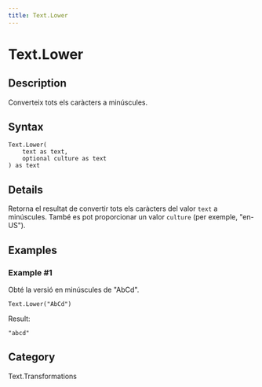 ```yaml
---
title: Text.Lower
---
```


# Text.Lower


## Description

Converteix tots els caràcters a minúscules.


## Syntax

```powerquery
Text.Lower(
    text as text,
    optional culture as text
) as text
```


## Details

Retorna el resultat de convertir tots els caràcters del valor <code>text</code> a minúscules. També es pot proporcionar un valor <code>culture</code> (per exemple, "en-US").


## Examples

### Example #1 
Obté la versió en minúscules de &#34;AbCd&#34;.
```powerquery
Text.Lower("AbCd")
```

Result: 
```powerquery
"abcd"
```




## Category
Text.Transformations
